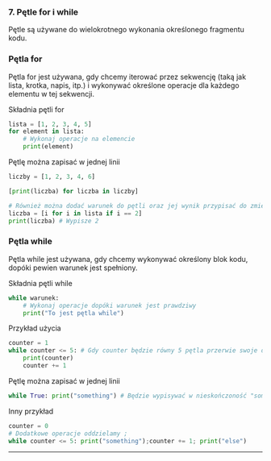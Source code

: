### 7. Pętle for i while
Pętle są używane do wielokrotnego wykonania określonego fragmentu kodu. 

### Pętla for
Pętla for jest używana, gdy chcemy iterować przez sekwencję (taką jak lista, krotka, napis, itp.) i wykonywać określone operacje dla każdego elementu w tej sekwencji.

Składnia pętli for
```python
lista = [1, 2, 3, 4, 5]
for element in lista:
    # Wykonaj operacje na elemencie
    print(element)
```

Pętlę można zapisać w jednej linii
```python
liczby = [1, 2, 3, 4, 6]

[print(liczba) for liczba in liczby]

# Również można dodać warunek do pętli oraz jej wynik przypisać do zmiennej
liczba = [i for i in lista if i == 2]
print(liczba) # Wypisze 2
```

### Pętla while
Pętla while jest używana, gdy chcemy wykonywać określony blok kodu, dopóki pewien warunek jest spełniony. 

Składnia pętli while
```python
while warunek:
    # Wykonaj operacje dopóki warunek jest prawdziwy
    print("To jest pętla while")
```

Przykład użycia
```python
counter = 1
while counter <= 5: # Gdy counter będzie równy 5 pętla przerwie swoje działanie
    print(counter)
    counter += 1
```

Pętlę można zapisać w jednej linii

```python
while True: print("something") # Będzie wypisywać w nieskończoność "something"
```
Inny przykład
```python
counter = 0
# Dodatkowe operacje oddzielamy ;
while counter <= 5: print("something");counter += 1; print("else") 
```

<hr>